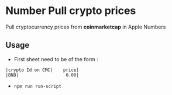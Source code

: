 # Number Pull crypto prices

Pull cryptocurrency prices from **coinmarketcap** in Apple Numbers

## Usage

- First sheet need to be of the form :
```
|crypto Id on CMC|    price|
|BNB|                  0.00|
```
- `npm run run-script`
